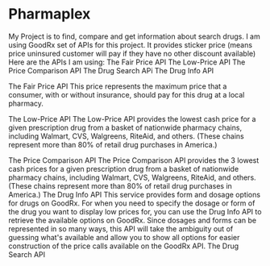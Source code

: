 # Pharmaplex

My Project is to find, compare and get information about search drugs. I am using GoodRx set of APIs for this project. 
It provides sticker price (means price uninsured customer will pay if they have no other discount available)
Here are the APIs I am using: 
The Fair Price API
The Low-Price API
The Price Comparison API
The Drug Search APi
The Drug Info API

The Fair Price API 
This price represents the maximum price that a consumer, with or without insurance, should pay for this drug at a local pharmacy.

The Low-Price API 
The Low-Price API provides the lowest cash price for a given prescription drug from a basket of nationwide pharmacy chains, including Walmart, CVS, Walgreens, RiteAid, and others. (These chains represent more than 80% of retail drug purchases in America.)

The Price Comparison API 
The Price Comparison API provides the 3 lowest cash prices for a given prescription drug from a basket of nationwide pharmacy chains, including Walmart, CVS, Walgreens, RiteAid, and others. (These chains represent more than 80% of retail drug purchases in America.)
The Drug Info API 
This service provides form and dosage options for drugs on GoodRx. For when you need to specify the dosage or form of the drug you want to display low prices for, you can use the Drug Info API to retrieve the available options on GoodRx. Since dosages and forms can be represented in so many ways, this API will take the ambiguity out of guessing what's available and allow you to show all options for easier construction of the price calls available on the GoodRx API.
The Drug Search API


